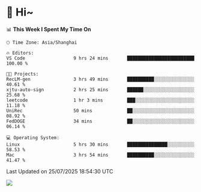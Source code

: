 # 👋 Hi~

<!--START_SECTION:waka-->
📊 **This Week I Spent My Time On** 

```text
🕑︎ Time Zone: Asia/Shanghai

🔥 Editors: 
VS Code                  9 hrs 24 mins       █████████████████████████   100.00 % 

🐱‍💻 Projects: 
RecLM-gen                3 hrs 49 mins       ██████████░░░░░░░░░░░░░░░   40.61 % 
xjtu-auto-sign           2 hrs 25 mins       ██████░░░░░░░░░░░░░░░░░░░   25.68 % 
leetcode                 1 hr 3 mins         ███░░░░░░░░░░░░░░░░░░░░░░   11.18 % 
UniRec                   50 mins             ██░░░░░░░░░░░░░░░░░░░░░░░   08.92 % 
FedDOGE                  34 mins             ██░░░░░░░░░░░░░░░░░░░░░░░   06.14 % 

💻 Operating System: 
Linux                    5 hrs 30 mins       ███████████████░░░░░░░░░░   58.53 % 
Mac                      3 hrs 54 mins       ██████████░░░░░░░░░░░░░░░   41.47 % 
```


 Last Updated on 25/07/2025 18:54:30 UTC
<!--END_SECTION:waka-->

![](https://komarev.com/ghpvc/?username=lvdongyi&label=Profile%20views&color=0e75b6&style=flat)
<!---
lvdongyi/lvdongyi is a ✨ special ✨ repository because its `README.md` (this file) appears on your GitHub profile.
You can click the Preview link to take a look at your changes.
--->
